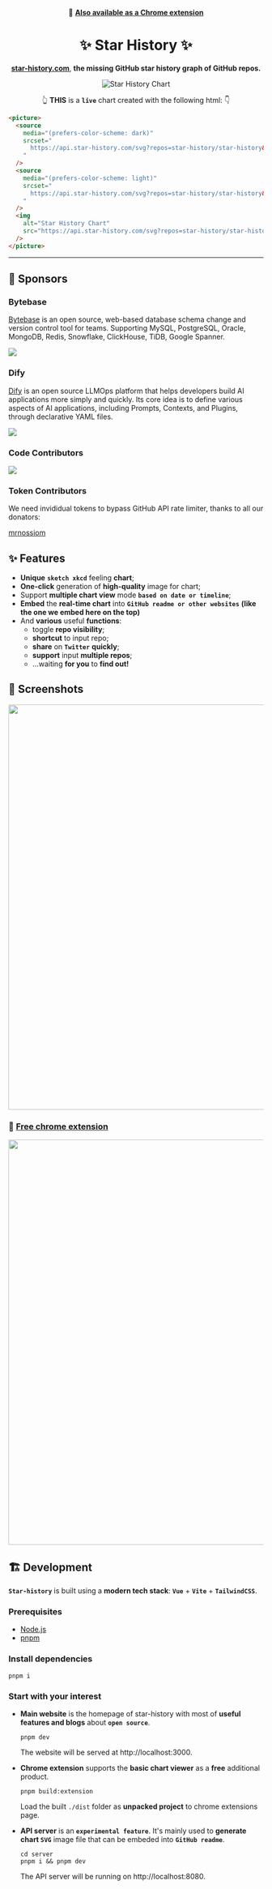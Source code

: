 <div align="center">

🧩 [**Also available as a Chrome extension**](https://chrome.google.com/webstore/detail/star-history/iijibbcdddbhokfepbblglfgdglnccfn)

# :sparkles: Star History :sparkles:

[**star-history.com**](https://star-history.com), **the missing GitHub star history graph of GitHub repos.**

<picture>
  <source media="(prefers-color-scheme: dark)" srcset="https://api.star-history.com/svg?repos=star-history/star-history&type=Date&theme=dark" />
  <source media="(prefers-color-scheme: light)" srcset="https://api.star-history.com/svg?repos=star-history/star-history&type=Date" />
  <img alt="Star History Chart" src="https://api.star-history.com/svg?repos=star-history/star-history&type=Date" />
</picture>

👆 **THIS** is a **`live`** chart created with the following html: 👇

<div align="left">

```html
<picture>
  <source
    media="(prefers-color-scheme: dark)"
    srcset="
      https://api.star-history.com/svg?repos=star-history/star-history&type=Date&theme=dark
    "
  />
  <source
    media="(prefers-color-scheme: light)"
    srcset="
      https://api.star-history.com/svg?repos=star-history/star-history&type=Date
    "
  />
  <img
    alt="Star History Chart"
    src="https://api.star-history.com/svg?repos=star-history/star-history&type=Date"
  />
</picture>
```

</div>

</div>

---

## 💜 Sponsors

### Bytebase

[Bytebase](https://bytebase.com?source=star-history) is an open source, web-based database schema change and version control tool for teams. Supporting MySQL, PostgreSQL, Oracle, MongoDB, Redis, Snowflake, ClickHouse, TiDB, Google Spanner.

<a href="https://bytebase.com?source=star-history"><img src="https://raw.githubusercontent.com/star-history/star-history/main/public/sponsors/bytebase/landing.webp" /></a>

### Dify

[Dify](https://dify.ai/?utm_source=star-history) is an open source LLMOps platform that helps developers build AI applications more simply and quickly. Its core idea is to define various aspects of AI applications, including Prompts, Contexts, and Plugins, through declarative YAML files.

<a href="https://dify.ai/?utm_source=star-history"><img src="https://raw.githubusercontent.com/star-history/star-history/main/public/sponsors/dify/landing.webp" /></a>


### Code Contributors

<a href="https://github.com/star-history/star-history/graphs/contributors">
  <img src="https://contrib.rocks/image?repo=star-history/star-history" />
</a>

### Token Contributors

We need invididual tokens to bypass GitHub API rate limiter, thanks to all our donators:

[mrnossiom](https://github.com/mrnossiom)

## ✨ Features

- **Unique** **`sketch xkcd`** feeling **chart**;
- **One-click** generation of **high-quality** image for chart;
- Support **multiple chart view** mode **`based on date or timeline`**;
- **Embed** the **real-time chart** into **`GitHub readme or other websites`** **(like the one we embed here on the top)**
- And **various** useful **functions**:
  - toggle **repo visibility**;
  - **shortcut** to input repo;
  - **share** on **`Twitter`** **quickly**;
  - **support** input **multiple repos**;
  - ...waiting **for you** to **find out!**

## 🌠 Screenshots

<a href="https://star-history.com"><img width="800px" src="https://user-images.githubusercontent.com/24653555/154391264-312b448b-f851-41bf-bb8d-4c21ec6795b6.gif" />
</a>

### 🧩 [Free chrome extension](https://chrome.google.com/webstore/detail/star-history/iijibbcdddbhokfepbblglfgdglnccfn)

<a href="https://chrome.google.com/webstore/detail/star-history/iijibbcdddbhokfepbblglfgdglnccfn"><img width="800px" src="https://user-images.githubusercontent.com/24653555/154391326-61b65d8f-3f9f-4432-b773-5988be75b0ea.png" /></a>

## 🏗 Development

**`Star-history`** is built using a **modern tech stack**: **`Vue`** + **`Vite`** + **`TailwindCSS`**.

### Prerequisites

- [Node.js](https://nodejs.org/en/download/)
- [pnpm](https://pnpm.io/)

### Install dependencies

```shell
pnpm i
```

### Start with your interest

- **Main website** is the homepage of star-history with most of **useful features and blogs** about **`open source`**.

  ```shell
  pnpm dev
  ```

  The website will be served at http://localhost:3000.

- **Chrome extension** supports the **basic chart viewer** as a **free** additional product.

  ```shell
  pnpm build:extension
  ```

  Load the built `./dist` folder as **unpacked project** to chrome extensions page.

- **API server** is an **`experimental feature`**. It's mainly used to **generate chart `SVG`** image file that can be embeded into **`GitHub readme`**.

  ```shell
  cd server
  pnpm i && pnpm dev
  ```

  The API server will be running on http://localhost:8080.
